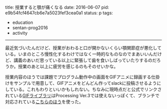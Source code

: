 title: 授業すると顎が痛くなる
date: 2016-06-07
pid: e9b54fcf4647cb6e7a5023fef3cea0a1
status: p
tags:
- education
- sentan-prog2016
- activity
---

最近気づいたんだけど、授業がおわると口が開かないくらい顎関節症が悪化している。いまのところ慢性化するわけではなく一時的なものなのでまあいいんだけど、講義のあいだ思っている以上に緊張して歯を食いしばっていたりするのだろうか。授業のあと以上に疲労を感じるのもそのせいかな。

授業内容のほうでは課題でプログラム動作中の画面をGIFアニメに録画する仕掛けをサンプルで用意して、GIFアニメをどんどん作ってslackに投稿させるようにしている。これもわりといいかもしれない。ちなみに現時点だと公式でリンクされている[GIFライブラリ][1]はProcessing Ver.3では使えないっぽくて、ブランチで対応されている[こちらのほう][2]を使った。

[1]:	http://extrapixel.github.io/gif-animation/
[2]:	https://github.com/extrapixel/gif-animation/tree/3.0